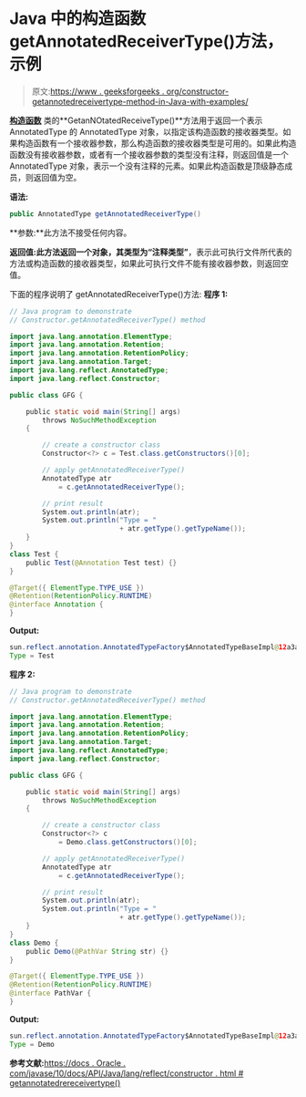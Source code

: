 # Java 中的构造函数 getAnnotatedReceiverType()方法，示例

> 原文:[https://www . geeksforgeeks . org/constructor-getannotedreceivertype-method-in-Java-with-examples/](https://www.geeksforgeeks.org/constructor-getannotatedreceivertype-method-in-java-with-examples/)

**[构造函数](https://www.geeksforgeeks.org/constructors-in-java/)** 类的**GetanNOtatedReceiveType()**方法用于返回一个表示 AnnotatedType 的 AnnotatedType 对象，以指定该构造函数的接收器类型。如果构造函数有一个接收器参数，那么构造函数的接收器类型是可用的。如果此构造函数没有接收器参数，或者有一个接收器参数的类型没有注释，则返回值是一个 AnnotatedType 对象，表示一个没有注释的元素。如果此构造函数是顶级静态成员，则返回值为空。

**语法:**

```java
public AnnotatedType getAnnotatedReceiverType()

```

**参数:**此方法不接受任何内容。

**返回值:**此方法返回一个**对象，其类型为“注释类型”**，表示此可执行文件所代表的方法或构造函数的接收器类型，如果此可执行文件不能有接收器参数，则返回空值。

下面的程序说明了 getAnnotatedReceiverType()方法:
**程序 1:**

```java
// Java program to demonstrate
// Constructor.getAnnotatedReceiverType() method

import java.lang.annotation.ElementType;
import java.lang.annotation.Retention;
import java.lang.annotation.RetentionPolicy;
import java.lang.annotation.Target;
import java.lang.reflect.AnnotatedType;
import java.lang.reflect.Constructor;

public class GFG {

    public static void main(String[] args)
        throws NoSuchMethodException
    {

        // create a constructor class
        Constructor<?> c = Test.class.getConstructors()[0];

        // apply getAnnotatedReceiverType()
        AnnotatedType atr
            = c.getAnnotatedReceiverType();

        // print result
        System.out.println(atr);
        System.out.println("Type = "
                           + atr.getType().getTypeName());
    }
}
class Test {
    public Test(@Annotation Test test) {}
}

@Target({ ElementType.TYPE_USE })
@Retention(RetentionPolicy.RUNTIME)
@interface Annotation {
}
```

**Output:**

```java
sun.reflect.annotation.AnnotatedTypeFactory$AnnotatedTypeBaseImpl@12a3a380
Type = Test

```

**程序 2:**

```java
// Java program to demonstrate
// Constructor.getAnnotatedReceiverType() method

import java.lang.annotation.ElementType;
import java.lang.annotation.Retention;
import java.lang.annotation.RetentionPolicy;
import java.lang.annotation.Target;
import java.lang.reflect.AnnotatedType;
import java.lang.reflect.Constructor;

public class GFG {

    public static void main(String[] args)
        throws NoSuchMethodException
    {

        // create a constructor class
        Constructor<?> c
            = Demo.class.getConstructors()[0];

        // apply getAnnotatedReceiverType()
        AnnotatedType atr
            = c.getAnnotatedReceiverType();

        // print result
        System.out.println(atr);
        System.out.println("Type = "
                           + atr.getType().getTypeName());
    }
}
class Demo {
    public Demo(@PathVar String str) {}
}

@Target({ ElementType.TYPE_USE })
@Retention(RetentionPolicy.RUNTIME)
@interface PathVar {
}
```

**Output:**

```java
sun.reflect.annotation.AnnotatedTypeFactory$AnnotatedTypeBaseImpl@12a3a380
Type = Demo

```

**参考文献:**[https://docs . Oracle . com/javase/10/docs/API/Java/lang/reflect/constructor . html # getannotatedrereceivertype()](https://docs.oracle.com/javase/10/docs/api/java/lang/reflect/Constructor.html#getAnnotatedReceiverType())